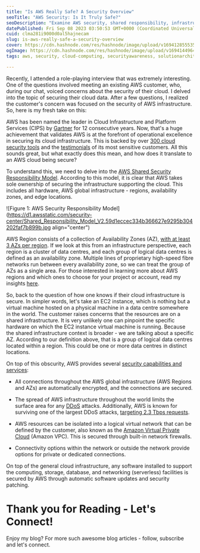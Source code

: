 ```yaml
---
title: "Is AWS Really Safe? A Security Overview"
seoTitle: "AWS Security: Is It Truly Safe?"
seoDescription: "Examine AWS security, shared responsibility, infrastructure protection for cloud data safety and addressing customer concerns"
datePublished: Fri Sep 08 2023 03:50:53 GMT+0000 (Coordinated Universal Time)
cuid: clma281i9000d0al5hajnecam
slug: is-aws-really-safe-a-security-overview
cover: https://cdn.hashnode.com/res/hashnode/image/upload/v1694128555353/40bdcc9b-4720-44cc-9497-78f9af9b428b.png
ogImage: https://cdn.hashnode.com/res/hashnode/image/upload/v1694144964758/4ca32893-e0de-4cdd-911f-5fd90c59229a.png
tags: aws, security, cloud-computing, securityawareness, solutionarchitect

---
```


Recently, I attended a role-playing interview that was extremely interesting. One of the questions involved meeting an existing AWS customer, who, during our chat, voiced concerns about the security of their cloud. I delved into the topic of securing their cloud data. After a few questions, I realized the customer's concern was focused on the security of AWS infrastructure. So, here is my fresh take on this:

AWS has been named the leader in Cloud Infrastructure and Platform Services (CIPS) by [Gartner](https://aws.amazon.com/blogs/aws/aws-named-as-a-leader-in-the-2022-gartner-cloud-infrastructure-platform-services-cips-magic-quadrant-for-the-12th-consecutive-year/) for 12 consecutive years. Now, that's a huge achievement that validates AWS is at the forefront of operational excellence in securing its cloud infrastructure. This is backed by over [300 cloud security tools](https://aws.amazon.com/security/?nc1=f_cc) and the [testimonials](https://aws.amazon.com/compliance/testimonials/) of its most sensitive customers. All this sounds great, but what exactly does this mean, and how does it translate to an AWS cloud being secure?

To understand this, we need to delve into the [AWS Shared Security Responsibility Model](https://aws.amazon.com/compliance/shared-responsibility-model/). According to this model, it is clear that AWS takes sole ownership of securing the infrastructure supporting the cloud. This includes all hardware, AWS global infrastructure - regions, availability zones, and edge locations.

![Figure 1: AWS Security Responsibility Model](https://d1.awsstatic.com/security-center/Shared_Responsibility_Model_V2.59d1eccec334b366627e9295b304202faf7b899b.jpg align="center")

AWS Region consists of a collection of Availability Zones (AZ), [with at least 3 AZs per region](https://aws.amazon.com/about-aws/global-infrastructure/?p=ngi&loc=1). If we look at this from an infrastructure perspective, each region is a cluster of data centres, and each group of logical data centres is defined as an availability zone. Multiple lines of proprietary high-speed fibre networks run between every availability zone, so we can treat the group of AZs as a single area. For those interested in learning more about AWS regions and which ones to choose for your project or account, read my insights [here](https://narmadanannaka.com/how-to-choose-your-aws-region).

So, back to the question of how one knows if their cloud infrastructure is secure. In simpler words, let's take an EC2 instance, which is nothing but a virtual machine hosted on a physical machine in a data centre somewhere in the world. The customer raises concerns that the resources are on a shared infrastructure. It is very unlikely one can pinpoint the specific hardware on which the EC2 instance virtual machine is running. Because the shared infrastructure context is broader - we are talking about a specific AZ. According to our definition above, that is a group of logical data centres located within a region. This could be one or more data centres in distinct locations.

On top of this obscurity, AWS provides several [security capabilities and services](https://d1.awsstatic.com/whitepapers/Security/Intro_to_AWS_Security.pdf):

* All connections throughout the AWS global infrastructure (AWS Regions and AZs) are automatically encrypted, and the connections are secured.
    
* The spread of AWS infrastructure throughout the world limits the surface area for any [DDoS](https://aws.amazon.com/shield/ddos-attack-protection/) attacks. Additionally, AWS is known for surviving one of the largest DDoS attacks, [targeting 2.3 Tbps requests](https://aws-shield-tlr.s3.amazonaws.com/2020-Q1_AWS_Shield_TLR.pdf).
    
* AWS resources can be isolated into a logical virtual network that can be defined by the customer, also known as the [Amazon Virtual Private Cloud](https://docs.aws.amazon.com/vpc/latest/userguide/what-is-amazon-vpc.html) (Amazon VPC). This is secured through built-in network firewalls.
    
* Connectivity options within the network or outside the network provide options for private or dedicated connections.
    

On top of the general cloud infrastructure, any software installed to support the computing, storage, database, and networking (serverless) facilities is secured by AWS through automatic software updates and security patching.

# **Thank you for Reading - Let's Connect!**

Enjoy my blog? For more such awesome blog articles - follow, subscribe and let's connect.